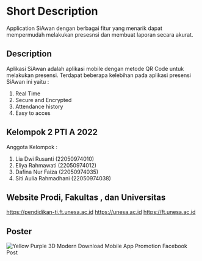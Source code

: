 # Short Description

Application SiAwan dengan berbagai fitur yang menarik dapat mempermudah melakukan presesnsi dan membuat laporan secara akurat.

## Description

Aplikasi SiAwan adalah aplikasi mobile dengan metode QR Code untuk melakukan presensi. Terdapat beberapa kelebihan pada aplikasi presensi SiAwan ini yaitu 
:
1. Real Time
2. Secure and Encrypted
3. Attendance history
4. Easy to acces

## Kelompok 2 PTI A 2022

Anggota Kelompok : 
1. Lia Dwi Rusanti (22050974010)
2. Eliya Rahmawati (22050974012)
3. Dafina Nur Faiza (22050974035)
4. Siti Aulia Rahmadhani (22050974038)

## Website Prodi, Fakultas , dan Universitas

https://pendidikan-ti.ft.unesa.ac.id
https://unesa.ac.id
https://ft.unesa.ac.id

## Poster
![Yellow Purple 3D Modern Download Mobile App Promotion Facebook Post](https://github.com/Liadwi29/SiAwan-Apps/assets/150239928/39acb322-715f-4b43-8633-f40f248e5be9)



